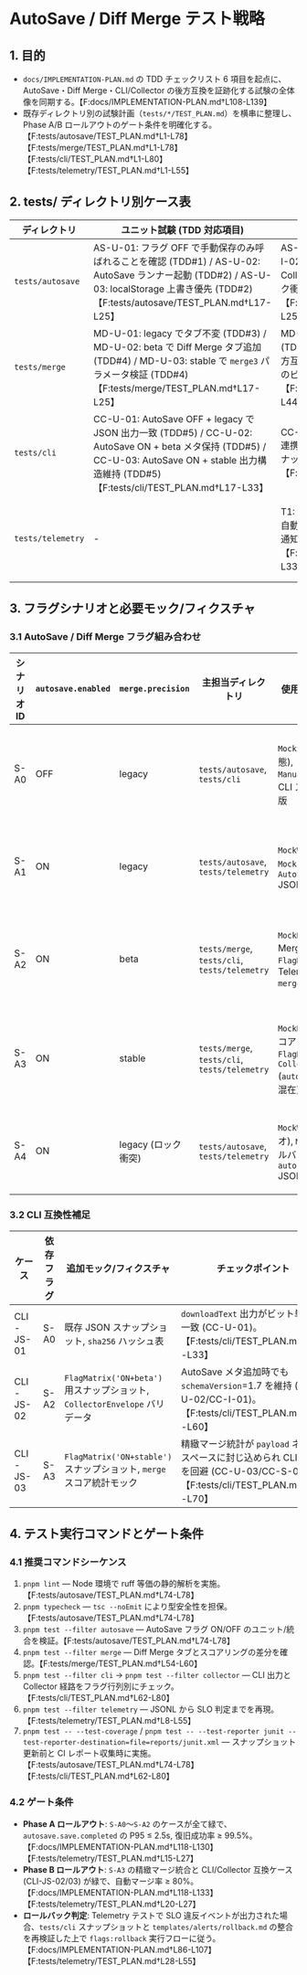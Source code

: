 # AutoSave / Diff Merge テスト戦略

## 1. 目的
- `docs/IMPLEMENTATION-PLAN.md` の TDD チェックリスト 6 項目を起点に、AutoSave・Diff Merge・CLI/Collector の後方互換を証跡化する試験の全体像を同期する。【F:docs/IMPLEMENTATION-PLAN.md†L108-L139】
- 既存ディレクトリ別の試験計画（`tests/*/TEST_PLAN.md`）を横串に整理し、Phase A/B ロールアウトのゲート条件を明確化する。【F:tests/autosave/TEST_PLAN.md†L1-L78】【F:tests/merge/TEST_PLAN.md†L1-L78】【F:tests/cli/TEST_PLAN.md†L1-L80】【F:tests/telemetry/TEST_PLAN.md†L1-L55】

## 2. tests/ ディレクトリ別ケース表
| ディレクトリ | ユニット試験 (TDD 対応項目) | 統合/スナップショット試験 | 備考 |
| --- | --- | --- | --- |
| `tests/autosave` | AS-U-01: フラグ OFF で手動保存のみ呼ばれることを確認 (TDD#1) / AS-U-02: AutoSave ランナー起動 (TDD#2) / AS-U-03: localStorage 上書き優先 (TDD#2)【F:tests/autosave/TEST_PLAN.md†L17-L25】 | AS-I-01: 復旧フロー不発 (TDD#1) / AS-I-02: Idle 2s 後の OPFS 書き込み + Collector 通知 (TDD#2) / AS-I-03: ロック衝突フォールバック (TDD#2)【F:tests/autosave/TEST_PLAN.md†L17-L25】 | OPFS 書き込み・ロックモックを `tests/fixtures/autosave` に集約し、`MockStoryboard`・`MockWebLock` を共有する。【F:tests/autosave/TEST_PLAN.md†L28-L72】 |
| `tests/merge` | MD-U-01: legacy でタブ不変 (TDD#3) / MD-U-02: beta で Diff Merge タブ追加 (TDD#4) / MD-U-03: stable で `merge3` パラメータ検証 (TDD#4)【F:tests/merge/TEST_PLAN.md†L17-L25】 | MD-I-01: 既存ショートカット維持 (TDD#3) / MD-I-02: Diff Merge タブで後方互換 (TDD#4) / MD-V-01: タブラベルのビジュアル比較【F:tests/merge/TEST_PLAN.md†L17-L44】 | `MockMergePackage` と重み付けスナップショットを `tests/fixtures/merge` に保管し、`beta`/`stable` の差分を JSON 化。【F:tests/merge/TEST_PLAN.md†L28-L52】 |
| `tests/cli` | CC-U-01: AutoSave OFF + legacy で JSON 出力一致 (TDD#5) / CC-U-02: AutoSave ON + beta メタ保持 (TDD#5) / CC-U-03: AutoSave ON + stable 出力構造維持 (TDD#5)【F:tests/cli/TEST_PLAN.md†L17-L33】 | CC-I-01: `buildPackage`→Collector ingest 連携 (TDD#5) / CC-S-01: Flag 行列別スナップショット (TDD#5)【F:tests/cli/TEST_PLAN.md†L17-L33】 | CLI 標準出力・成果物ハッシュを `__snapshots__/cli/{matrix}` へ保存し、Collector エンベロープを JSON Schema で検証。【F:tests/cli/TEST_PLAN.md†L34-L70】 |
| `tests/telemetry` | - | T1: 保存遅延 P95 / T2: 復旧成功率 / T3: 自動マージ率 / T4: ロック再試行 / T5: SLO 通知経路 (いずれも TDD#6)【F:tests/telemetry/TEST_PLAN.md†L8-L33】 | JSONL フィクスチャを `tests/fixtures/telemetry` に配置し、Analyzer/Reporter モックで SLO 判定を再現。【F:tests/telemetry/TEST_PLAN.md†L35-L55】 |

## 3. フラグシナリオと必要モック/フィクスチャ
### 3.1 AutoSave / Diff Merge フラグ組み合わせ
| シナリオ ID | `autosave.enabled` | `merge.precision` | 主担当ディレクトリ | 使用モック/フィクスチャ | 目的 |
| --- | --- | --- | --- | --- | --- |
| S-A0 | OFF | legacy | `tests/autosave`, `tests/cli` | `MockStoryboard` (初期状態), `ManualSaveShortcutMock`, CLI スナップショット既存版 | 既存保存・CLI 出力が完全一致する基準ラインの確立 (TDD#1,#3,#5)。【F:tests/autosave/TEST_PLAN.md†L17-L25】【F:tests/merge/TEST_PLAN.md†L17-L25】【F:tests/cli/TEST_PLAN.md†L17-L33】 |
| S-A1 | ON | legacy | `tests/autosave`, `tests/telemetry` | `MockWebLock` (取得成功), `MockFileLock` (未使用), `AutoSaveTelemetryEvent` JSONL | AutoSave 起動と Collector へのイベント送信経路を確認 (TDD#2,#6)。【F:tests/autosave/TEST_PLAN.md†L28-L72】【F:tests/telemetry/TEST_PLAN.md†L8-L33】 |
| S-A2 | ON | beta | `tests/merge`, `tests/cli`, `tests/telemetry` | `MockMergePackage` (Diff Merge 用差分), CLI `FlagMatrix('ON+beta')`, Telemetry `merge.diff.apply` JSONL | Diff Merge タブ導線と CLI 追加メタの互換性を検証 (TDD#4,#5,#6)。【F:tests/merge/TEST_PLAN.md†L17-L52】【F:tests/cli/TEST_PLAN.md†L17-L60】【F:tests/telemetry/TEST_PLAN.md†L8-L33】 |
| S-A3 | ON | stable | `tests/merge`, `tests/cli`, `tests/telemetry` | `MockMergePackage` (安定スコアリング), CLI `FlagMatrix('ON+stable')`, `CollectorEnvelope` (`autosave`/`merge` エントリ混在) | 精緻マージスコアと CLI/Collector スキーマの最終形を固定 (TDD#4,#5,#6)。【F:tests/merge/TEST_PLAN.md†L17-L52】【F:tests/cli/TEST_PLAN.md†L17-L70】【F:tests/telemetry/TEST_PLAN.md†L8-L33】 |
| S-A4 | ON | legacy (ロック衝突) | `tests/autosave`, `tests/telemetry` | `MockWebLock` (失敗シナリオ), `MockFileLock` (フォールバック取得), `autosave.lock.error` JSONL | Web Lock フォールバックと SLO アラート経路の耐性検証 (TDD#2,#6)。【F:tests/autosave/TEST_PLAN.md†L17-L72】【F:tests/telemetry/TEST_PLAN.md†L24-L33】 |

### 3.2 CLI 互換性補足
| ケース | 依存フラグ | 追加モック/フィクスチャ | チェックポイント |
| --- | --- | --- | --- |
| CLI-JS-01 | S-A0 | 既存 JSON スナップショット, `sha256` ハッシュ表 | `downloadText` 出力がビット単位で一致 (CC-U-01)。【F:tests/cli/TEST_PLAN.md†L17-L33】 |
| CLI-JS-02 | S-A2 | `FlagMatrix('ON+beta')` 用スナップショット, `CollectorEnvelope` バリデータ | AutoSave メタ追加時でも `schemaVersion`=1.7 を維持 (CC-U-02/CC-I-01)。【F:tests/cli/TEST_PLAN.md†L17-L60】 |
| CLI-JS-03 | S-A3 | `FlagMatrix('ON+stable')` スナップショット, `merge` スコア統計モック | 精緻マージ統計が `payload` ネームスペースに封じ込められ CLI 破壊を回避 (CC-U-03/CC-S-01)。【F:tests/cli/TEST_PLAN.md†L17-L70】 |

## 4. テスト実行コマンドとゲート条件
### 4.1 推奨コマンドシーケンス
1. `pnpm lint` — Node 環境で ruff 等価の静的解析を実施。【F:tests/autosave/TEST_PLAN.md†L74-L78】
2. `pnpm typecheck` — `tsc --noEmit` により型安全性を担保。【F:tests/autosave/TEST_PLAN.md†L74-L78】
3. `pnpm test --filter autosave` — AutoSave フラグ ON/OFF のユニット/統合を検証。【F:tests/autosave/TEST_PLAN.md†L74-L78】
4. `pnpm test --filter merge` — Diff Merge タブとスコアリングの差分を確認。【F:tests/merge/TEST_PLAN.md†L54-L60】
5. `pnpm test --filter cli` → `pnpm test --filter collector` — CLI 出力と Collector 経路をフラグ行列別にチェック。【F:tests/cli/TEST_PLAN.md†L62-L80】
6. `pnpm test --filter telemetry` — JSONL から SLO 判定までを再現。【F:tests/telemetry/TEST_PLAN.md†L8-L55】
7. `pnpm test -- --test-coverage` / `pnpm test -- --test-reporter junit --test-reporter-destination=file=reports/junit.xml` — スナップショット更新前と CI レポート収集時に実施。【F:tests/autosave/TEST_PLAN.md†L74-L78】【F:tests/cli/TEST_PLAN.md†L62-L80】

### 4.2 ゲート条件
- **Phase A ロールアウト**: `S-A0`〜`S-A2` のケースが全て緑で、`autosave.save.completed` の P95 ≤ 2.5s, 復旧成功率 ≥ 99.5%。【F:docs/IMPLEMENTATION-PLAN.md†L118-L130】【F:tests/telemetry/TEST_PLAN.md†L15-L27】
- **Phase B ロールアウト**: `S-A3` の精緻マージ統合と CLI/Collector 互換ケース (CLI-JS-02/03) が緑で、自動マージ率 ≥ 80%。【F:docs/IMPLEMENTATION-PLAN.md†L118-L133】【F:tests/telemetry/TEST_PLAN.md†L20-L27】
- **ロールバック判定**: Telemetry テストで SLO 違反イベントが出力された場合、`tests/cli` スナップショットと `templates/alerts/rollback.md` の整合を再検証した上で `flags:rollback` 実行フローに従う。【F:docs/IMPLEMENTATION-PLAN.md†L86-L107】【F:tests/telemetry/TEST_PLAN.md†L28-L55】

